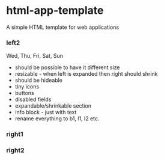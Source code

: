 # html-app-template
A simple HTML template for web applications

### left2
Wed, Thu, Fri, Sat, Sun

* should be possible to have it different size
* resizable - when left is expanded then right should shrink
* should be hideable
* tiny icons
* buttons
* disabled fields
* expandable/shrinkable section
* info block - just with text
* rename everything to b1, l1, l2 etc.

### right1
### right2

